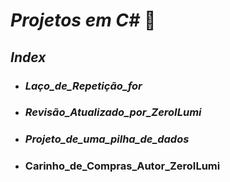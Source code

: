 # _Projetos em C#_ :page_facing_up:

## _Index_

- ### _Laço_de_Repetição_for_

- ### _Revisão_Atualizado_por_ZeroILumi_

- ### _Projeto_de_uma_pilha_de_dados_

- ### Carinho_de_Compras_Autor_ZeroILumi

